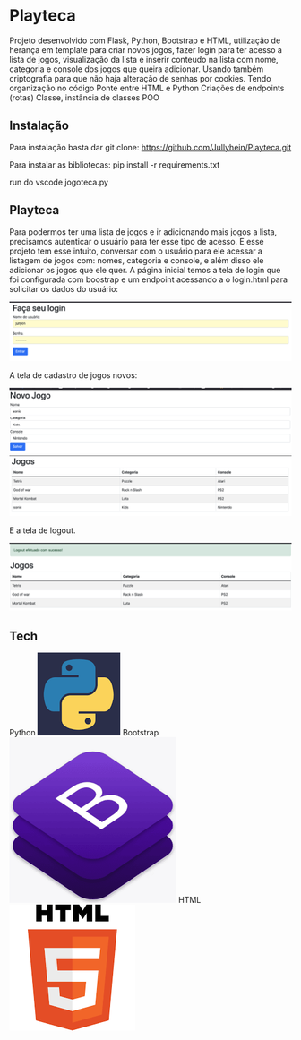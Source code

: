 # Playteca

Projeto desenvolvido com Flask, Python, Bootstrap e HTML, utilização de herança em template para criar novos jogos, fazer login para ter acesso a lista de jogos, visualização da lista e inserir conteudo na lista com nome, categoria e console dos jogos que queira adicionar. Usando também criptografia para que não haja alteração de senhas por cookies. 
Tendo organização no código
Ponte entre HTML e Python
Criações de endpoints (rotas)
Classe, instância de classes POO

## Instalação

Para instalação basta dar git clone: https://github.com/Jullyhein/Playteca.git

Para instalar as bibliotecas: pip install -r requirements.txt

run do vscode jogoteca.py

## Playteca

Para podermos ter uma lista de jogos e ir adicionando mais jogos a lista, precisamos autenticar o usuário para ter esse tipo de acesso. E esse projeto tem esse intuito, conversar com o usuário para ele acessar a listagem de jogos com: nomes, categoria e console, e além disso ele adicionar os jogos que ele quer. A página inicial temos a tela de login que foi configurada com boostrap e um endpoint acessando a o login.html para solicitar os dados do usuário:

<img src=/assets/login.png>

A tela de cadastro de jogos novos:

<img src=/assets/novojogo.png>

<img src=/assets/jogoadd.png>

E a tela de logout. 

<img src=/assets/logout.png>


## Tech

Python  <img src=/assets/python.png>
Bootstrap <img src=/assets/Bootstrap.png>
HTML <img src=/assets/HTML.png>
